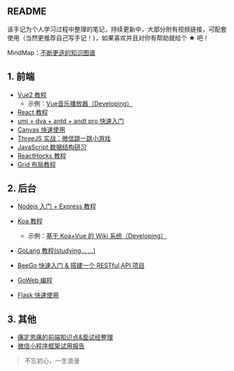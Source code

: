 ## README

该手记为个人学习过程中整理的笔记，持续更新中，大部分附有视频链接，可配套使用（当然更推荐自己写手记！），如果喜欢并且对你有帮助就给个 ★ 吧！ 

MindMap：[不断更迭的知识图谱](https://mubu.com/doc/uTsWM9Vgg0)

## 1. 前端

- [Vue2 教程](./Vue2)
  - 示例：[Vue音乐播放器（Developing）](https://github.com/EsunR/vue-music)
- [React 教程](./React16)
- [umi + dva + antd + andt pro 快速入门](./Umi)
- [Canvas 快速使用](https://github.com/EsunR/FlappyBird-Canvas)
- [ThreeJS 实战：微信跳一跳小游戏](https://github.com/EsunR/JumpToJump)
- [JavaScript 数据结构研习](./Javascript-DataStructures)
- [ReactHocks 教程](./ReactHocks)
- [Grid 布局教程](./Grid)

## 2. 后台

- [Nodejs 入门 + Express 教程](./Express)
- [Koa 教程](./Koa)
  - 示例：[基于 Koa+Vue 的 Wiki 系统（Developing）](https://github.com/EsunR/RWiki)

- [GoLang 教程(studying... ...)](./GoLang)
- [BeeGo 快速入门 & 搭建一个 RESTful API 项目](https://github.com/EsunR/RWiki-GoServe)
- [GoWeb 编程](./GoWeb)
- [Flask 快速使用](./Flask)

## 3. 其他

- [痛定思痛的前端知识点&面试经整理](https://github.com/EsunR/KnowledgePoint-Collection)
- [微信小程序框架试用报告](https://github.com/EsunR/miniprogram-frame-test)

> 不忘初心，一生浪漫

